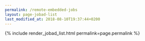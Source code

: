 ```yaml
---
permalink: /remote-embedded-jobs
layout: page-jobad-list
last_modified_at: 2018-08-10T19:37:44+0200
---
```

{% include render_jobad_list.html permalink=page.permalink %}
